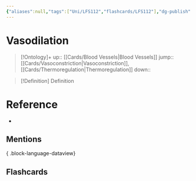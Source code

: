 ```yaml
---
{"aliases":null,"tags":["Uni/LFS112","flashcards/LFS112"],"dg-publish":true,"permalink":"/cards/vasodilation/","dgPassFrontmatter":true}
---
```


# Vasodilation

> [!Ontology]+
> up:: [[Cards/Blood Vessels\|Blood Vessels]]
> jump:: [[Cards/Vasoconstriction\|Vasoconstriction]], [[Cards/Thermoregulation\|Thermoregulation]]
> down:: 

> [!Definition] Definition
> 

# Reference
- 

## Mentions

{ .block-language-dataview}

## Flashcards
